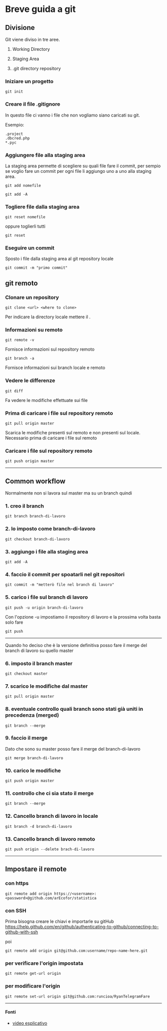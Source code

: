 # Breve guida a git

## Divisione

Git viene diviso in tre aree.

1. Working Directory

2. Staging Area

3. .git directory repository

### Iniziare un progetto

`git init`

### Creare il file .gitignore

In questo file ci vanno i file che non vogliamo siano caricati su git.

Esempio:

```text
.project
.dbcred.php
*.pyc
```

### Aggiungere file alla staging area

La staging area permette di scegliere su quali file fare il commit, per sempio se voglio fare un commit per ogni file li aggiungo uno a uno alla staging area.

`git add nomefile`

`git add -A`

### Togliere file dalla staging area

`git reset nomefile`

oppure toglierli tutti

`git reset`

### Eseguire un commit

Sposto i file dalla staging area al git repository locale

`git commit -m "primo commit"`

## git remoto

### Clonare un repository

`git clone <url> <where to clone>`

Per indicare la directory locale mettere il .

### Informazioni su remoto

`git remote -v`

Fornisce informazioni sul repository remoto

`git branch -a`

Fornisce informazioni sui branch locale e remoto

### Vedere le differenze

`git diff`

Fa vedere le modifiche effettuate sui file

### Prima di caricare i file sul repository remoto

`git pull origin master`

Scarica le modifiche presenti sul remoto e non presenti sul locale. Necessario prima di caricare i file sul remoto

### Caricare i file sul repository remoto

`git push origin master`

---

## Common workflow

Normalmente non si lavora sul master ma su un branch quindi

### 1. creo il branch

`git branch branch-di-lavoro`

### 2. lo imposto come branch-di-lavoro

`git checkout branch-di-lavoro`

### 3. aggiungo i file alla staging area

`git add -A`

### 4. faccio il commit per spoatarli nel git repositori

`git commit -m "metterò file nel branch di lavoro"`

### 5. carico i file sul branch di lavoro

`git push -u origin branch-di-lavoro`

Con l'opzione -u impostiamo il repository di lavoro e la prossima volta basta solo fare

`git push`

---

Quando ho deciso che è la versione definitiva posso fare il merge del branch di lavoro su quello master

### 6. imposto il branch master

`git checkout master`

### 7. scarico le modifiche dal master

`git pull origin master`

### 8. eventuale controllo quali branch sono stati già uniti in precedenza (merged)

`git branch --merge`

### 9. faccio il merge

Dato che sono su master posso fare il merge del branch-di-lavoro

`git merge branch-di-lavoro`

### 10. carico le modifiche

`git push origin master`

### 11. controllo che ci sia stato il merge

`git branch --merge`

### 12. Cancello branch di lavoro in locale

`git branch -d branch-di-lavoro`

### 13. Cancello branch di lavoro remoto

`git push origin --delete brach-di-lavoro`

---

## Impostare il remote

### con https

`git remote add origin https://<username>:<password>@github.com/arEcofor/statistica`

### con SSH

Prima bisogna creare le chiavi e importarle su gitHub <https://help.github.com/en/github/authenticating-to-github/connecting-to-github-with-ssh>

poi

`git remote add origin git@github.com:username/repo-name-here.git`

### per verificare l'origin impostata

`git remote get-url origin`

### per modificare l'origin

`git remote set-url origin git@github.com:runcioa/RyanTelegramFare`

---

#### Fonti

* [video esplicativo](https://www.youtube.com/watch?v=HVsySz-h9r4&list=PL-osiE80TeTuRUfjRe54Eea17-YfnOOAx)
